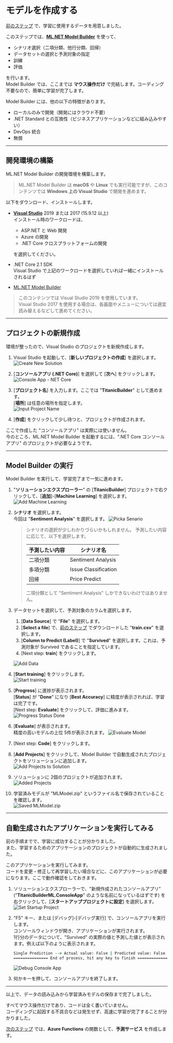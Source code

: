 # モデルを作成する

[前のステップ](./01_preparedata.md) で、学習に使用するデータを用意しました。

このステップでは、[**ML.NET Model Builder**](https://dotnet.microsoft.com/apps/machinelearning-ai/ml-dotnet/model-builder) を使って、

- シナリオ選択（二項分類、他行分類、回帰）
- データセットの選択と予測対象の指定
- 訓練
- 評価

を行います。  
Model Builder では、ここまでは **マウス操作だけ** で完結します。コーディング不要なので、簡単に学習が完了します。

Model Builder には、他の以下の特徴があります。

- ローカルのみで開発（開発にはクラウド不要）
- .NET Standard との互換性（ビジネスアプリケーションなどに組み込みやすい）
- DevOps 統合
- 無償

---

## 開発環境の構築

ML.NET Model Builder の開発環境を構築します。

> ML.NET Model Builder は **macOS** や **Linux** でも実行可能ですが、このコンテンツでは **Windows 上の Visual Studio** で開発を進めます。

以下をダウンロード、インストールします。

- [**Visual Studio**](https://visualstudio.microsoft.com/ja/vs/) 2019 または 2017 (15.9.12 以上)  
  インストール時のワークロードは、

  - ASP.NET と Web 開発
  - Azure の開発
  - .NET Core クロスプラットフォームの開発

  を選択してください。
- .NET Core 2.1 SDK  
  Visual Studio で上記のワークロードを選択していれば一緒にインストールされるはず
- [ML.NET Model Builder](https://marketplace.visualstudio.com/items?itemName=MLNET.07)

> このコンテンツでは Visual Studio 2019 を使用しています。  
> Visual Studio 2017 を使用する場合は、各画面やメニューについては適宜読み替えるなどして進めてください。

---

## プロジェクトの新規作成

環境が整ったので、Visual Studio のプロジェクトを新規作成します。

1. Visual Studio を起動して、[**新しいプロジェクトの作成**] を選択します。  
   ![Create New Solution](./images/02/vs_create_new_solution.jpg) 

2. [**コンソールアプリ (.NET Core)**] を選択して [**次へ**] をクリックします。  
   ![Console App - NET Core](./images/02/create_net_core_console_app.jpg)

3. [**プロジェクト名**] を入力します。ここでは "**TitanicBuilder**" として進めます。  
   [**場所**] は任意の場所を指定します。  
   ![Input Project Name](./images/02/input_project_name.jpg)

4. [**作成**] をクリックして少し待つと、プロジェクトが作成されます。

ここで作成した "コンソールアプリ" は実際には使いません。  
今のところ、ML.NET Model Builder を起動するには、".NET Core コンソールアプリ" のプロジェクトが必要なようです。

---

## Model Builder の実行

Model Builder を実行して、学習完了まで一気に進めます。

1. "**ソリューションエクスプローラー**" の [**TitanicBuilder**] プロジェクトで右クリックして、[**追加**]-[**Machine Learning**] を選択します。
   ![Add Machine Learning](./images/02/add_model_builder.jpg)

2. **シナリオ** を選択します。  
   今回は "**Sentiment Analysis**" を選択します。
   ![Picka Senario](./images/02/pick_a_senario.jpg)

   > シナリオの選択が少しわかりづらいかもしれません。
   > 予測したい内容に応じて、以下を選択します。
   >
   > |予測したい内容|シナリオ名|
   > |---|---|
   > |二項分類|Sentiment Analysis|
   > |多項分類|Issue Classification|
   > |回帰|Price Predict|
   >
   > 二項分類として "Sentiment Analysis" しかできないわけではありません。

3. データセットを選択して、予測対象のカラムを選択します。  
   1. [**Data Source**] で "**File**" を選択します。
   2. [**Select a file**] で、[前のステップ](./01_preparedata.md) でダウンロードした "**train.csv**" を選択します。
   3. [**Column to Predict (Label)**] で "**Survived**" を選択します。これは、予測対象が Survived であることを指定しています。
   4. [Next step: **train**] をクリックします。

   ![Add Data](./images/02/add_data_to_model_builder.jpg)

4. [**Start training**] をクリックします。  
   ![Start training](./images/02/start_training.jpg)

5. [**Progress**] に進捗が表示されます。  
   [**Status**] が "**Done**" になり [**Best Accuracy**] に精度が表示されれば、学習は完了です。  
   [Next step: **Evaluate**] をクリックして、評価に進みます。
   ![Progress Status Done](./images/02/progress_status_done.jpg)

6. [**Evaluate**] が表示されます。  
   精度の高いモデルの上位 5件が表示されます。
   ![Evaluate Model](./images/02/evaluate_model.jpg)

7. [Next step: **Code**] をクリックします。
8. [**Add Projects**] をクリックして、Model Builder で自動生成されたプロジェクトをソリューションに追加します。  
   ![Add Projects to Solution](./images/02/add_projects.jpg)

9. ソリューションに 2個のプロジェクトが追加されます。  
    ![Added Projects](./images/02/added_projects.jpg)
10. 学習済みモデルが "MLModel.zip" というファイル名で保存されていることを確認します。    
    ![Saved MLModel.zip](./images/02/saved_mlmodel_zip.jpg)

---

## 自動生成されたアプリケーションを実行してみる

前の手順までで、学習に成功することが分かりました。  
また、学習するためのアプリケーションのプロジェクトが自動的に生成されました。

このアプリケーションを実行してみます。  
コードを変更・修正して再学習したい場合などに、このアプリケーションが必要になります。ここで動作確認をしておきます。

1. ソリューションエクスプローラーで、"新規作成されたコンソールアプリ" ("**TitanicBuilderML.ConsoleApp**" のような名前になっているはずです) を右クリックして、[**スタートアッププロジェクトに設定**] を選択します。  
   ![Set Startup Project](./images/02/set_startup_project.jpg)

2. "F5" キー、または [デバッグ]-[デバッグ実行] で、コンソールアプリを実行します。  
   コンソールウィンドウが開き、アプリケーションが実行されます。  
   1行分のデータについて、"Survived" の実際の値と予測した値とが表示されます。例えば以下のように表示されます。

   ```cmd
   Single Prediction --> Actual value: False | Predicted value: False
   =============== End of process, hit any key to finish ===============
   ```

   ![Debug Console App](./images/02/debug_run.jpg)

3. 何かキーを押して、コンソールアプリを終了します。

---

以上で、データの読み込みから学習済みモデルの保存まで完了しました。

すべてマウス操作だけであり、コードは全く書いていません。  
コーディングに起因する不具合などは発生せず、高速に学習が完了することが分かりました。

[次のステップ](./03_createfunction.md) では、**Azure Functions** の関数として、**予測サービス** を作成します。
